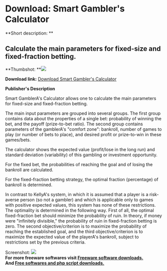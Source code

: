 # Download: Smart Gambler's Calculator

**Short description: **

## Calculate the main parameters for fixed-size and fixed-fraction betting.

  
**Thumbshot: **![](http://www.freewarefiles.com/screenshot/sgc_md.gif)   
  
**Download link:** [Download Smart Gambler's Calculator](http://freesoftwares.boysofts.com/Smart-Gamblers-Calculator_program_10697.html)  
  

**Publisher's Description**  
  

Smart GamblerA's Calculator allows one to calculate the main parameters for
fixed-size and fixed-fraction betting.

The main input parameters are grouped into several groups. The first group
contains data about the properties of a single bet: probability of winning the
bet, and the payoff (prize-to-bet ratio). The second group contains parameters
of the gamblerA's "comfort zone": bankroll, number of games to play (or number
of bets to place), and desired profit or prize-to-win in these games/bets.

The calculator shows the expected value (profit/lose in the long run) and
standard deviation (variability) of this gambling or investment opportunity.

For the fixed bet, the probabilities of reaching the goal and of losing the
bankroll are calculated.

For the fixed-fraction betting strategy, the optimal fraction (percentage) of
bankroll is determined.

In contrast to KellyA's system, in which it is assumed that a player is a
risk-averse person (so not a gambler) and which is applicable only to games
with positive expected values, this system has none of these restrictions. The
optimality is determined in the following way. First of all, the optimal
fixed-fraction bet should minimize the probability of ruin. In theory, if
money were "infinitely divisible," the probability of ruin in fixed-fraction
betting is zero. The second objective/criterion is to maximize the probability
of reaching the established goal, and the third objective/criterion is to
maximize the expected value of the playerA's bankroll, subject to restrictions
set by the previous criteria.

  
  
Screenshot: ![](http://www.freewarefiles.com/screenshot/sgc.gif)  
**For more freeware softwares visit [Freeware software downloads.](http://freesoftwares.boysofts.com/)**   
**And [Free softwares and php script downloads.](http://www.boysofts.com/)**

